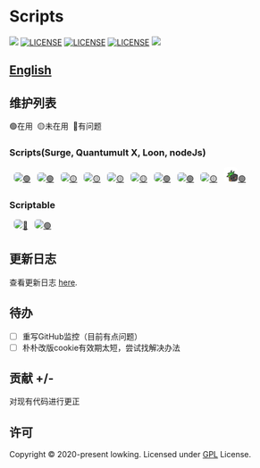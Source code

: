 # Scripts
![](https://img.shields.io/badge/license-GPL-blueviolet.svg)
[![LICENSE](https://img.shields.io/badge/license-Anti%20996-blue.svg)](https://github.com/996icu/996.ICU/blob/master/LICENSE)
[![LICENSE](https://img.shields.io/badge/感谢-Orz3的图标-red.svg)](https://github.com/Orz-3)
[![LICENSE](https://img.shields.io/badge/感谢-58xinian的图标-red.svg)](https://github.com/58xinian)
[![](https://tokei.rs/b1/github/lowking/Scripts?category=code)](https://tokei.rs/b1/github/lowking/Scripts?category=code)

## [English](https://github.com/lowking/Scripts/blob/master/README_en.MD)

## 维护列表
🟢在用&nbsp;&nbsp;🟡未在用&nbsp;&nbsp;🔴有问题
### Scripts(Surge, Quantumult X, Loon, nodeJs)
&nbsp;&nbsp;<a target="_blank" href="https://github.com/lowking/Scripts/blob/master/bilibili/bangumiMonitor.js"><img src="https://raw.githubusercontent.com/Orz-3/mini/master/Alpha/bilibili.png" style="border-radius: 5px;" width="5%">🟢</a>
&nbsp;&nbsp;<a target="_blank" href="https://github.com/lowking/Scripts/blob/master/bilibili/privilegeReceive.js"><img src="https://raw.githubusercontent.com/lowking/Scripts/master/doc/icon/bilibiliBigVip.svg" style="border-radius: 5px;" width="5%">🟢</a>
&nbsp;&nbsp;<a target="_blank" href="https://github.com/lowking/Scripts/blob/master/github/githubMonitor.js"><img src="https://github.githubassets.com/favicons/favicon-dark.svg" style="border-radius: 5px;" width="5%">🟡</a>
&nbsp;&nbsp;<a target="_blank" href="https://github.com/lowking/Scripts/blob/master/douyu/yubaSign.js"><img src="https://raw.githubusercontent.com/Orz-3/mini/master/Color/douyu.png" style="border-radius: 5px;" width="5%">🟡</a>
&nbsp;&nbsp;<a target="_blank" href="https://github.com/lowking/Scripts/blob/master/pupu/pupuCheckIn.js"><img src="https://raw.githubusercontent.com/lowking/Scripts/master/doc/icon/pupu.png" style="border-radius: 5px;" width="5%">🟡</a>
&nbsp;&nbsp;<a target="_blank" href="https://github.com/lowking/Scripts/blob/master/QQPet/lkQQPet.js"><img src="https://github.com/58xinian/icon/raw/master/qqpet.png" style="border-radius: 5px;" width="5%">🟡</a>
&nbsp;&nbsp;<a target="_blank" href="https://github.com/lowking/Scripts/blob/master/QQVip/qqVipCheckIn.js"><img src="https://raw.githubusercontent.com/Orz-3/mini/master/Color/qqvip.png" style="border-radius: 5px;" width="5%">🟢</a>
&nbsp;&nbsp;<a target="_blank" href="https://github.com/lowking/Scripts/blob/master/sony/sonyClub.js"><img src="https://raw.githubusercontent.com/Orz-3/mini/master/Color/SONY.png" style="border-radius: 5px;" width="5%">🟢</a>
&nbsp;&nbsp;<a target="_blank" href="https://github.com/lowking/Scripts/blob/master/weibo/weiboST.js"><img src="https://raw.githubusercontent.com/Orz-3/mini/master/Color/weibo.png" style="border-radius: 5px;" width="5%">🟡</a>
&nbsp;&nbsp;<a target="_blank" href="https://github.com/lowking/Scripts/blob/master/hufini/hifiniSign.js"><img src="https://raw.githubusercontent.com/lowking/Scripts/master/doc/icon/hifinisignin-dark.png" style="border-radius: 5px;" width="5%">🟢</a>

### Scriptable
&nbsp;&nbsp;<a target="_blank" href="https://github.com/lowking/Scripts/blob/master/Scriptable/10086.js"><img src="https://raw.githubusercontent.com/Orz-3/mini/master/Color/10086.png" style="border-radius: 5px;" width="5%">🔴</a>
&nbsp;&nbsp;<a target="_blank" href="https://github.com/lowking/Scripts/blob/master/Scriptable/10000.js"><img src="https://raw.githubusercontent.com/Orz-3/mini/master/Color/10000.png" style="border-radius: 5px;" width="5%">🟢</a>

## 更新日志
查看更新日志 [here](https://github.com/lowking/Scripts/blob/master/CHANGELOGS.MD).

## 待办
- [ ] 重写GitHub监控（目前有点问题）
- [ ] 朴朴改版cookie有效期太短，尝试找解决办法

## 贡献 +/-
对现有代码进行更正

## 许可
Copyright © 2020-present lowking. Licensed under [GPL](https://github.com/lowking/Scripts/blob/master/LICENSE) License.

